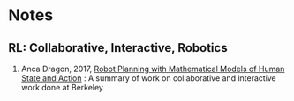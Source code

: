 # Notes
## RL: Collaborative, Interactive, Robotics
  1. Anca Dragon, 2017, 
  [Robot Planning with Mathematical Models of Human State and Action](https://arxiv.org/abs/1705.04226)
    : A summary of work on collaborative and interactive work done at Berkeley
